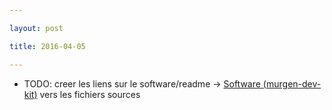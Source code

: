 ```yaml
---

layout: post

title: 2016-04-05

---
```



-   TODO: creer les liens sur le software/readme -&gt;
    [Software (murgen-dev-kit)](Software_(murgen-dev-kit) "wikilink")
    vers les fichiers sources

